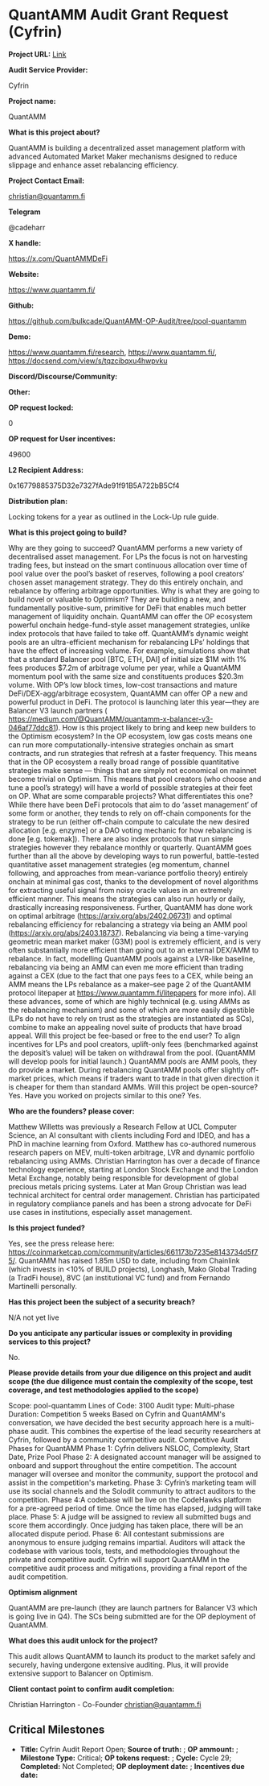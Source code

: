 # QuantAMM Audit Grant Request (Cyfrin)

**Project URL:** [Link](https://app.charmverse.io/op-grants/quantamm-audit-grant-request-cyfrin-9897619391373831)

**Audit Service Provider:**

Cyfrin

**Project name:**

QuantAMM 

**What is this project about?**

QuantAMM is building a decentralized asset management platform with advanced Automated Market Maker mechanisms designed to reduce slippage and enhance asset rebalancing efficiency. 

**Project Contact Email:**

christian@quantamm.fi 

**Telegram**

@cadeharr 

**X handle:**

https://x.com/QuantAMMDeFi 

**Website:**

https://www.quantamm.fi/ 

**Github:**

https://github.com/bulkcade/QuantAMM-OP-Audit/tree/pool-quantamm 

**Demo:**

https://www.quantamm.fi/research, https://www.quantamm.fi/, https://docsend.com/view/s/tqzcibqxu4hwpvku 

**Discord/Discourse/Community:**



**Other:**



**OP request locked:**

0

**OP request for User incentives:**

49600

**L2 Recipient Address:**

 0x16779885375D32e7327fAde91f91B5A722bB5Cf4 

**Distribution plan:**

Locking tokens for a year as outlined in the Lock-Up rule guide.

**What is this project going to build?**

Why are they going to succeed? QuantAMM performs a new variety of decentralised asset management. For LPs the focus is not on harvesting trading fees, but instead on the smart continuous allocation over time of pool value over the pool’s basket of reserves, following a pool creators’ chosen asset management strategy. They do this entirely onchain, and rebalance by offering arbitrage opportunities. Why is what they are going to build novel or valuable to Optimism? They are building a new, and fundamentally positive-sum, primitive for DeFi that enables much better management of liquidity onchain. QuantAMM can offer the OP ecosystem powerful onchain hedge-fund-style asset management strategies, unlike index protocols that have failed to take off. QuantAMM’s dynamic weight pools are an ultra-efficient mechanism for rebalancing LPs’ holdings that have the effect of increasing volume. For example, simulations show that that a standard Balancer pool [BTC, ETH, DAI] of initial size $1M with 1% fees produces $7.2m of arbitrage volume per year, while a QuantAMM momentum pool with the same size and constituents produces $20.3m volume. With OP’s low block times, low-cost transactions and mature DeFi/DEX-agg/arbitrage ecosystem, QuantAMM can offer OP a new and powerful product in DeFi. The protocol is launching later this year—they are Balancer V3 launch partners ( https://medium.com/@QuantAMM/quantamm-x-balancer-v3-046af77ddc81). How is this project likely to bring and keep new builders to the Optimism ecosystem? In the OP ecosystem, low gas costs means one can run more computationally-intensive strategies onchain as smart contracts, and run strategies that refresh at a faster frequency. This means that in the OP ecosystem a really broad range of possible quantitative strategies make sense — things that are simply not economical on mainnet become trivial on Optimism. This means that pool creators (who choose and tune a pool’s strategy) will have a world of possible strategies at their feet on OP. What are some comparable projects? What differentiates this one? While there have been DeFi protocols that aim to do ‘asset management’ of some form or another, they tends to rely on off-chain components for the strategy to be run (either off-chain compute to calculate the new desired allocation [e.g. enzyme] or a DAO voting mechanic for how rebalancing is done [e.g. tokemak]). There are also index protocols that run simple strategies however they rebalance monthly or quarterly. QuantAMM goes further than all the above by developing ways to run powerful, battle-tested quantitative asset management strategies (eg momentum, channel following, and approaches from mean-variance portfolio theory) entirely onchain at minimal gas cost, thanks to the development of novel algorithms for extracting useful signal from noisy oracle values in an extremely efficient manner. This means the strategies can also run hourly or daily, drastically increasing responsiveness. Further, QuantAMM has done work on optimal arbitrage (https://arxiv.org/abs/2402.06731) and optimal rebalancing efficiency for rebalancing a strategy via being an AMM pool (https://arxiv.org/abs/2403.18737). Rebalancing via being a time-varying geometric mean market maker (G3M) pool is extremely efficient, and is very often substantially more efficient than going out to an external DEX/AMM to rebalance. In fact, modelling QuantAMM pools against a LVR-like baseline, rebalancing via being an AMM can even me more efficient than trading against a CEX (due to the fact that one pays fees to a CEX, while being an AMM means the LPs rebalance as a maker–see page 2 of the QuantAMM protocol litepaper at https://www.quantamm.fi/litepapers for more info). All these advances, some of which are highly technical (e.g. using AMMs as the rebalancing mechanism) and some of which are more easily digestible (LPs do not have to rely on trust as the strategies are instantiated as SCs), combine to make an appealing novel suite of products that have broad appeal. Will this project be fee-based or free to the end user? To align incentives for LPs and pool creators, uplift-only fees (benchmarked against the deposit’s value) will be taken on withdrawal from the pool. (QuantAMM will develop pools for initial launch.) QuantAMM pools are AMM pools, they do provide a market. During rebalancing QuantAMM pools offer slightly off-market prices, which means if traders want to trade in that given direction it is cheaper for them than standard AMMs. Will this project be open-source? Yes. Have you worked on projects similar to this one? Yes.

**Who are the founders? please cover:**

Matthew Willetts was previously a Research Fellow at UCL Computer Science, an AI consultant with clients including Ford and IDEO, and has a PhD in machine learning from Oxford. Matthew has co-authored numerous research papers on MEV, multi-token arbitrage, LVR and dynamic portfolio rebalancing using AMMs. Christian Harrington has over a decade of finance technology experience, starting at London Stock Exchange and the London Metal Exchange, notably being responsible for development of global precious metals pricing systems. Later at Man Group Christian was lead technical architect for central order management. Christian has participated in regulatory compliance panels and has been a strong advocate for DeFi use cases in institutions, especially asset management.

**Is this project funded?**

Yes, see the press release here: https://coinmarketcap.com/community/articles/661173b7235e8143734d5f75/. QuantAMM has raised 1.85m USD to date, including from Chainlink (which invests in <10% of BUILD projects), Longhash, Mako Global Trading (a TradFi house), 8VC (an institutional VC fund) and from Fernando Martinelli personally.

**Has this project been the subject of a security breach?**

N/A not yet live

**Do you anticipate any particular issues or complexity in providing services to this project?**

No.

**Please provide details from your due diligence on this project and audit scope (the due diligence must contain the complexity of the scope, test coverage, and test methodologies applied to the scope)**

Scope: pool-quantamm Lines of Code: 3100 Audit type: Multi-phase Duration: Competition 5 weeks Based on Cyfrin and QuantAMM's conversation, we have decided the best security approach here is a multi-phase audit. This combines the expertise of the lead security researchers at Cyfrin, followed by a community competitive audit. Competitive Audit Phases for QuantAMM Phase 1: Cyfrin delivers NSLOC, Complexity, Start Date, Prize Pool Phase 2: A designated account manager will be assigned to onboard and support throughout the entire competition. The account manager will oversee and monitor the community, support the protocol and assist in the competition's marketing. Phase 3: Cyfrin’s marketing team will use its social channels and the Solodit community to attract auditors to the competition. Phase 4:A codebase will be live on the CodeHawks platform for a pre-agreed period of time. Once the time has elapsed, judging will take place. Phase 5: A judge will be assigned to review all submitted bugs and score them accordingly. Once judging has taken place, there will be an allocated dispute period. Phase 6: All contestant submissions are anonymous to ensure judging remains impartial. Auditors will attack the codebase with various tools, tests, and methodologies throughout the private and competitive audit. Cyfrin will support QuantAMM in the competitive audit process and mitigations, providing a final report of the audit competition.

**Optimism alignment**

QuantAMM are pre-launch (they are launch partners for Balancer V3 which is going live in Q4). The SCs being submitted are for the OP deployment of QuantAMM.

**What does this audit unlock for the project?**

This audit allows QuantAMM to launch its product to the market safely and securely, having undergone extensive auditing. Plus, it will provide extensive support to Balancer on Optimism.

**Client contact point to confirm audit completion:**

Christian Harrington - Co-Founder
christian@quantamm.fi 

## Critical Milestones

- **Title:** Cyfrin Audit Report Open; **Source of truth:** ; **OP ammount:** ; **Milestone Type:** Critical; **OP tokens request:** ; **Cycle:** Cycle 29; **Completed:** Not Completed; **OP deployment date:** ; **Incentives due date:** 
